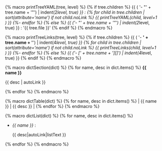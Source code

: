 {% macro printTreeYAML(tree, level) %}
{% if tree.children %}
{{ ( '- "' + tree.name + '"') | indent(2*level, true) }} :
{% for child in tree.children | sort(attribute='name') if not child.noLink %}
{{ printTreeYAML(child, level+1 ) }}
{%- endfor %}
{% else %}
{{ ('- "' + tree.name + '"') | indent(2*level, true) }} : '{{ tree.file }}'
{% endif %}
{% endmacro %}


{% macro printTreeLinks(tree, level) %}
{% if tree.children %}
{{ ( '- **' + tree.name + '**') | indent(4*level, true) }}
{% for child in tree.children | sort(attribute='name') if not child.noLink %}
{{ printTreeLinks(child, level+1 ) }}
{%- endfor %}
{% else %}
{{ ('- [' + tree.name + '][]') | indent(4*level, true) }}
{% endif %}
{% endmacro %}


{% macro dictSection(dict) %}
{% for name, desc in dict.items() %}
**{{ name }}**

{{ desc | autoLink }}

{% endfor %}
{% endmacro %}

{% macro dictTable(dict) %}
{% for name, desc in dict.items() %}
| {{ name }} | {{ desc }} |
{% endfor %}
{% endmacro %}

{% macro dictList(dict) %}
{% for name, desc in dict.items() %}
- *{{ name }}* :

    {{ desc|autoLink|listText }}
    
{% endfor %}
{% endmacro %}
